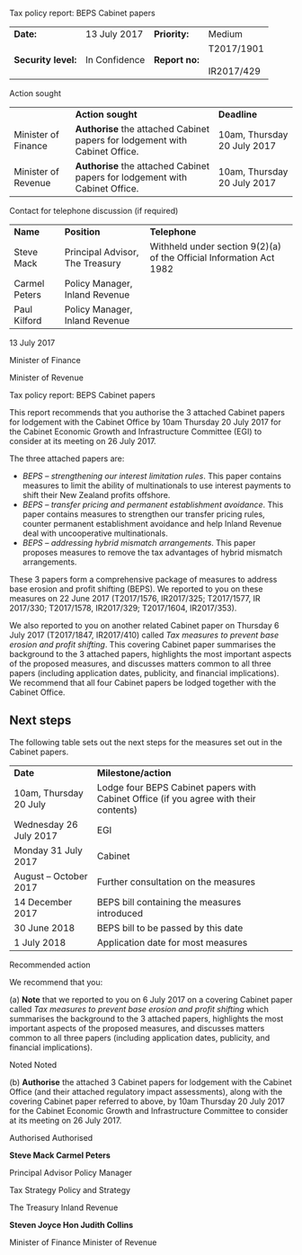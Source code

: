 Tax policy report: BEPS Cabinet papers

|     |     |     |     |
| --- | --- | --- | --- |
| **Date:** | 13 July 2017 | **Priority:** | Medium |
| **Security level:** | In Confidence | **Report no:** | T2017/1901<br><br>IR2017/429 |

Action sought

|     |     |     |
| --- | --- | --- |
|     | **Action sought** | **Deadline** |
| Minister of Finance | **Authorise** the attached Cabinet papers for lodgement with Cabinet Office. | 10am, Thursday 20 July 2017 |
| Minister of Revenue | **Authorise** the attached Cabinet papers for lodgement with Cabinet Office. | 10am, Thursday 20 July 2017 |

Contact for telephone discussion (if required)

|     |     |     |
| --- | --- | --- |
| **Name** | **Position** | **Telephone** |
| Steve Mack | Principal Advisor, The Treasury | Withheld under section 9(2)(a) of the Official Information Act 1982 |
| Carmel Peters | Policy Manager, Inland Revenue |
| Paul Kilford | Policy Manager, Inland Revenue |

13 July 2017

Minister of Finance

Minister of Revenue

Tax policy report: BEPS Cabinet papers

This report recommends that you authorise the 3 attached Cabinet papers for lodgement with the Cabinet Office by 10am Thursday 20 July 2017 for the Cabinet Economic Growth and Infrastructure Committee (EGI) to consider at its meeting on 26 July 2017.

The three attached papers are:

*   _BEPS – strengthening our interest limitation rules_. This paper contains measures to limit the ability of multinationals to use interest payments to shift their New Zealand profits offshore.
*   _BEPS – transfer pricing and permanent establishment avoidance_. This paper contains measures to strengthen our transfer pricing rules, counter permanent establishment avoidance and help Inland Revenue deal with uncooperative multinationals.
*   _BEPS – addressing hybrid mismatch arrangements_. This paper proposes measures to remove the tax advantages of hybrid mismatch arrangements.

These 3 papers form a comprehensive package of measures to address base erosion and profit shifting (BEPS). We reported to you on these measures on 22 June 2017 (T2017/1576, IR2017/325; T2017/1577, IR 2017/330; T2017/1578, IR2017/329; T2017/1604, IR2017/353).

We also reported to you on another related Cabinet paper on Thursday 6 July 2017 (T2017/1847, IR2017/410) called _Tax measures to prevent base erosion and profit shifting_. This covering Cabinet paper summarises the background to the 3 attached papers, highlights the most important aspects of the proposed measures, and discusses matters common to all three papers (including application dates, publicity, and financial implications). We recommend that all four Cabinet papers be lodged together with the Cabinet Office.

Next steps
----------

The following table sets out the next steps for the measures set out in the Cabinet papers.

|     |     |
| --- | --- |
| **Date** | **Milestone/action** |
| 10am, Thursday 20 July | Lodge four BEPS Cabinet papers with Cabinet Office (if you agree with their contents) |
| Wednesday 26 July 2017 | EGI |
| Monday 31 July 2017 | Cabinet |
| August – October 2017 | Further consultation on the measures |
| 14 December 2017 | BEPS bill containing the measures introduced |
| 30 June 2018 | BEPS bill to be passed by this date |
| 1 July 2018 | Application date for most measures |

Recommended action

We recommend that you:

(a) **Note** that we reported to you on 6 July 2017 on a covering Cabinet paper called _Tax measures to prevent base erosion and profit shifting_ which summarises the background to the 3 attached papers, highlights the most important aspects of the proposed measures, and discusses matters common to all three papers (including application dates, publicity, and financial implications).

Noted Noted

(b) **Authorise** the attached 3 Cabinet papers for lodgement with the Cabinet Office (and their attached regulatory impact assessments), along with the covering Cabinet paper referred to above, by 10am Thursday 20 July 2017 for the Cabinet Economic Growth and Infrastructure Committee to consider at its meeting on 26 July 2017.

Authorised Authorised

**Steve Mack Carmel Peters**

Principal Advisor Policy Manager

Tax Strategy Policy and Strategy

The Treasury Inland Revenue

**Steven Joyce Hon Judith Collins**

Minister of Finance Minister of Revenue